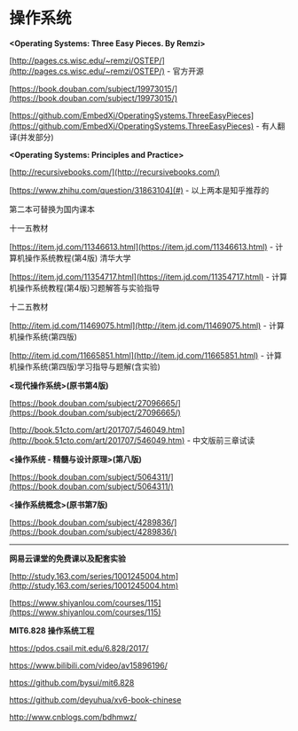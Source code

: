 # 操作系统

**&lt;Operating Systems: Three Easy Pieces. By Remzi&gt;**

[http://pages.cs.wisc.edu/~remzi/OSTEP/](http://pages.cs.wisc.edu/~remzi/OSTEP/) - 官方开源

[https://book.douban.com/subject/19973015/](https://book.douban.com/subject/19973015/)

[https://github.com/EmbedXj/OperatingSystems.ThreeEasyPieces](https://github.com/EmbedXj/OperatingSystems.ThreeEasyPieces) - 有人翻译\(并发部分\)

**&lt;Operating Systems: Principles and Practice&gt;**

[http://recursivebooks.com/](http://recursivebooks.com/)

[https://www.zhihu.com/question/31863104](#) - 以上两本是知乎推荐的

第二本可替换为国内课本

十一五教材

[https://item.jd.com/11346613.html](https://item.jd.com/11346613.html) - 计算机操作系统教程\(第4版\) 清华大学

[https://item.jd.com/11354717.html](https://item.jd.com/11354717.html) - 计算机操作系统教程\(第4版\)习题解答与实验指导

十二五教材

[http://item.jd.com/11469075.html](http://item.jd.com/11469075.html) - 计算机操作系统\(第四版\)

[http://item.jd.com/11665851.html](http://item.jd.com/11665851.html) - 计算机操作系统\(第四版\)学习指导与题解\(含实验\)

**&lt;现代操作系统&gt;\(原书第4版\)**

[https://book.douban.com/subject/27096665/](https://book.douban.com/subject/27096665/)

[http://book.51cto.com/art/201707/546049.htm](http://book.51cto.com/art/201707/546049.htm) - 中文版前三章试读

**&lt;操作系统 - 精髓与设计原理&gt;\(第八版\)**

[https://book.douban.com/subject/5064311/](https://book.douban.com/subject/5064311/)

&lt;**操作系统概念&gt;\(原书第7版\)**

[https://book.douban.com/subject/4289836/](https://book.douban.com/subject/4289836/)

---

**网易云课堂的免费课以及配套实验**

[http://study.163.com/series/1001245004.htm](http://study.163.com/series/1001245004.htm)

[https://www.shiyanlou.com/courses/115](https://www.shiyanlou.com/courses/115)

**MIT6.828 操作系统工程**

https://pdos.csail.mit.edu/6.828/2017/

https://www.bilibili.com/video/av15896196/

https://github.com/bysui/mit6.828

https://github.com/deyuhua/xv6-book-chinese

http://www.cnblogs.com/bdhmwz/

